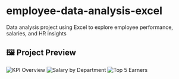 # employee-data-analysis-excel
Data analysis project using Excel to explore employee performance, salaries, and HR insights
## 🖼 Project Preview 
![KPI Overview](assets/kpis-overview.png)
![Salary by Department](assets/salary-by-dept.png)
![Top 5 Earners](assets/top-earners.png)
